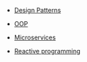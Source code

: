 

- [Design Patterns](design_patterns/design_patterns.md)

- [OOP](OOP/cSharp/csharp_oop.md)

- [Microservices](microservice/index_microservice.md)

- [Reactive programming](reactive/reactive.md)